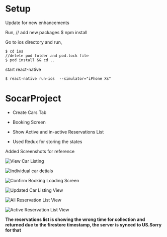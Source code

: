 # Setup
Update for new enhancements 

Run,
    // add new packages
    $ npm install
    
Go to ios directory and run,

    $ cd ios 
    //delete pod folder and pod.lock file
    $ pod install && cd ..

start react-native

    $ react-native run-ios  --simulator="iPhone Xs"

# SocarProject



- Create Cars Tab

- Booking Screen

- Show Active and in-active Reservations List

- Used Redux for storing the states

Added Screenshots for reference 

![View Car Listing ](img/car_listing.png "Car Listing")

![Individual car detials ](img/details_page.png "Car Details") 

![Confirm Booking Loading Screen](img/confirm_booking.png "Confirm Booking")

![Updated Car Listing View](img/updated_car_listing.png "Updated Car Lists")
 
![All Reservation List View](img/reservation_list.png "Reservation List")

![Active Reservation List View](img/active_reservation_list.png "Active Reservation List")

**The reservations list is showing the wrong time for collection and returned due to the firestore timestamp, the server is synced to US.Sorry for that**
